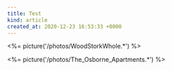 ```yaml
---
title: Test
kind: article
created_at: 2020-12-23 16:53:33 +0000
---
```


<%= picture('/photos/WoodStorkWhole.*') %>

<!-- more -->

<%= picture('/photos/The_Osborne_Apartments.*') %>
